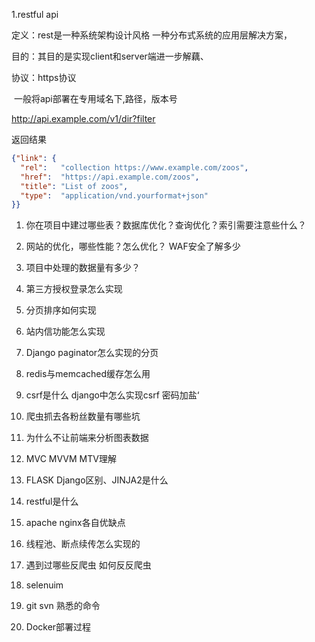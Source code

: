 1.restful api

定义：rest是一种系统架构设计风格 一种分布式系统的应用层解决方案，

目的：其目的是实现client和server端进一步解藕、

协议：https协议

​	一般将api部署在专用域名下,路径，版本号

http://api.example.com/v1/dir?filter

返回结果

```json
{"link": {
  "rel":   "collection https://www.example.com/zoos",
  "href":  "https://api.example.com/zoos",
  "title": "List of zoos",
  "type":  "application/vnd.yourformat+json"
}}
```





1. 你在项目中建过哪些表？数据库优化？查询优化？索引需要注意些什么？
2. 网站的优化，哪些性能？怎么优化？ WAF安全了解多少
3. 项目中处理的数据量有多少？
4. 第三方授权登录怎么实现
5. 分页排序如何实现
6. 站内信功能怎么实现
7. Django paginator怎么实现的分页
8. redis与memcached缓存怎么用

1. csrf是什么 django中怎么实现csrf 密码加盐‘
2. 爬虫抓去各粉丝数量有哪些坑
3. 为什么不让前端来分析图表数据
4. MVC MVVM MTV理解
5. FLASK Django区别、JINJA2是什么
6. restful是什么
7. apache nginx各自优缺点
8. 线程池、断点续传怎么实现的
9. 遇到过哪些反爬虫 如何反反爬虫
10. selenuim
11. git svn 熟悉的命令
12. Docker部署过程

